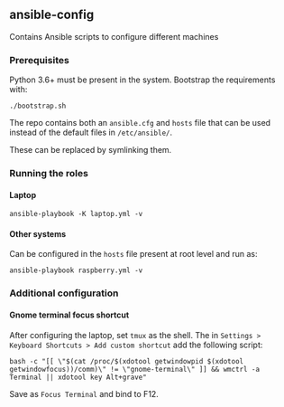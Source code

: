 ## ansible-config

Contains Ansible scripts to configure different machines

### Prerequisites
Python 3.6+ must be present in the system.
Bootstrap the requirements with:

```shell
./bootstrap.sh
```

The repo contains both an `ansible.cfg` and `hosts` file that can be used instead of the default files in `/etc/ansible/`.

These can be replaced by symlinking them.

### Running the roles

#### Laptop

```shell
ansible-playbook -K laptop.yml -v
```

#### Other systems
Can be configured in the `hosts` file present at root level and run as:

```shell
ansible-playbook raspberry.yml -v
```

### Additional configuration
#### Gnome terminal focus shortcut
After configuring the laptop, set `tmux` as the shell. The in `Settings > Keyboard Shortcuts > Add custom shortcut` add the following script:

```text
bash -c "[[ \"$(cat /proc/$(xdotool getwindowpid $(xdotool getwindowfocus))/comm)\" != \"gnome-terminal\" ]] && wmctrl -a Terminal || xdotool key Alt+grave"
```

Save as `Focus Terminal` and bind to F12.
